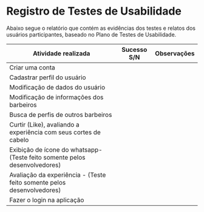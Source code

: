 # Registro de Testes de Usabilidade

Abaixo segue o relatório que contém as evidências dos testes e relatos dos usuários participantes, baseado no Plano de Testes de Usabilidade. <br>
                                                            

Atividade realizada    | Sucesso S/N | Observações
-----------------------|-------------|------------
Criar uma conta|    | 
Cadastrar perfil do usuário |  | 
Modificação de dados do usuário   |     |  
Modificação de informações dos barbeiros |    |     |
Busca de perfis de outros barbeiros|                     |       |
Curtir (Like), avaliando a experiência com seus cortes de cabelo |         |       |
Exibição de ícone do whatsapp- (Teste feito somente pelos desenvolvedores) |         |       |
Avaliação da experiência - (Teste feito somente pelos desenvolvedores) |         |       |
Fazer o login na aplicação |         |       |
